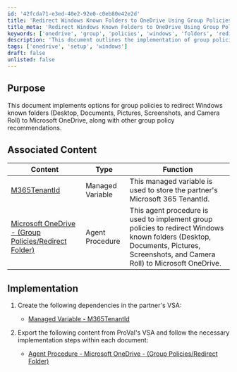 ```yaml
---
id: '42fcda71-e3ed-40e2-92e0-c0eb80e42e2d'
title: 'Redirect Windows Known Folders to OneDrive Using Group Policies'
title_meta: 'Redirect Windows Known Folders to OneDrive Using Group Policies'
keywords: ['onedrive', 'group', 'policies', 'windows', 'folders', 'redirect', 'configuration']
description: 'This document outlines the implementation of group policies to redirect Windows known folders such as Desktop, Documents, Pictures, Screenshots, and Camera Roll to Microsoft OneDrive, along with other related group policy recommendations.'
tags: ['onedrive', 'setup', 'windows']
draft: false
unlisted: false
---
```


## Purpose

This document implements options for group policies to redirect Windows known folders (Desktop, Documents, Pictures, Screenshots, and Camera Roll) to Microsoft OneDrive, along with other group policy recommendations.

## Associated Content

| Content                                                                 | Type               | Function                                                                                                                |
|-------------------------------------------------------------------------|--------------------|-------------------------------------------------------------------------------------------------------------------------|
| [M365TenantId](<../vsa/variables/M365TenantId.md>)                    | Managed Variable    | This managed variable is used to store the partner's Microsoft 365 TenantId.                                         |
| [Microsoft OneDrive - (Group Policies/Redirect Folder)](https://proval.itglue.com/DOC-5078775-16749544) | Agent Procedure     | This agent procedure is used to implement group policies to redirect Windows known folders (Desktop, Documents, Pictures, Screenshots, and Camera Roll) to Microsoft OneDrive. |

## Implementation

1. Create the following dependencies in the partner's VSA:  
   - [Managed Variable - M365TenantId](<../vsa/variables/M365TenantId.md>)

2. Export the following content from ProVal's VSA and follow the necessary implementation steps within each document:  
   - [Agent Procedure - Microsoft OneDrive - (Group Policies/Redirect Folder)](https://proval.itglue.com/DOC-5078775-16749544)

